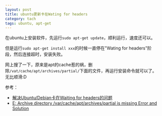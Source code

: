 ```yaml
---
layout: post
title: ubuntu更新卡在Wating for headers
category: tach
tags: ubuntu, apt-get
---
```

在ubuntu上安装软件，先运行``sudo apt-get update``，顺利运行，速度还可以。

但是运行``sudo apt-get install xxx``的时候一直停在"Wating for headers"阶段，然后连接超时，安装失败。

网上搜了一下，原来是apt的cache惹的祸，删除``/vat/cache/apt/archives/partial/``下面的文件，再运行安装命令就可以了。无比顺滑:D

参考：
- [解决Ubuntu/Debian卡在Waiting for headers的问题](http://yynotes.net/ubuntu-debian-waiting-for-headers/)
- [E: Archive directory /var/cache/apt/archives/partial is missing Error and Solution](http://www.cyberciti.biz/faq/debian-ubuntu-linux-earchive-directory-varcacheaptarchivespartial-ismissing/)
